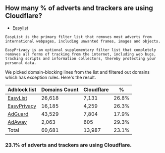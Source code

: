 ## How many % of adverts and trackers are using Cloudflare?


- [Easylist](https://web.archive.org/web/20210516110248/https://easylist.to/)
```
EasyList is the primary filter list that removes most adverts from international webpages, including unwanted frames, images and objects.

EasyPrivacy is an optional supplementary filter list that completely removes all forms of tracking from the internet, including web bugs, tracking scripts and information collectors, thereby protecting your personal data.
```


We picked domain-blocking lines from the list and filtered out domains which has exception rules.
Here's the result.


| Adblock list | Domains Count | Cloudflare | % |
| --- | --- | --- | --- |
| [EasyList](https://easylist.to/easylist/easylist.txt) | 26,618 | 7,131 | 26.8% |
| [EasyPrivacy](https://easylist.to/easylist/easyprivacy.txt) | 16,185 | 4,259 | 26.3% |
| [AdGuard](https://adguardteam.github.io/AdGuardSDNSFilter/Filters/filter.txt) | 43,529 | 7,804 | 17.9% |
| [AdAway](https://raw.githubusercontent.com/AdAway/adaway.github.io/master/hosts.txt) | 2,063 | 605 | 29.3% |
| Total | 60,681 | 13,987 | 23.1% |


### 23.1% of adverts and trackers are using Cloudflare.